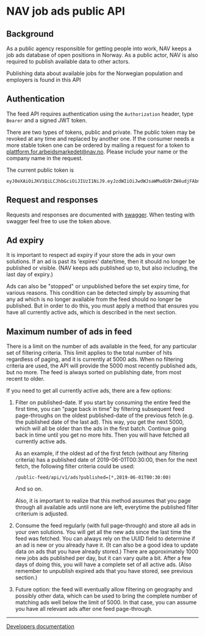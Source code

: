 # NAV job ads public API

## Background
As a public agency responsible for getting people into work, NAV keeps a job ads 
database of open positions in Norway. As a public actor, NAV is also required to
publish available data to other actors.

Publishing data about available jobs for the Norwegian population and employers 
is found in this API 


## Authentication

The feed API requires authentication using the `Authorization` header, type
`Bearer` and a signed JWT token.

There are two types of tokens, public and private. The public token may be revoked
at any time and replaced by another one. If the consumer needs a more stable token
one can be ordered by mailing a request for a token to 
plattform.for.arbeidsmarkedet@nav.no. Please include your name or the company name
in the request.

The current public token is
```
eyJ0eXAiOiJKV1QiLCJhbGciOiJIUzI1NiJ9.eyJzdWIiOiJwdWJsaWMudG9rZW4udjFAbmF2Lm5vIiwiYXVkIjoiZmVlZC1hcGktdjEiLCJpc3MiOiJuYXYubm8iLCJpYXQiOjE1NTc0NzM0MjJ9.jNGlLUF9HxoHo5JrQNMkweLj_91bgk97ZebLdfx3_UQ
```

## Request and responses
Requests and responses are documented with 
[swagger](https://arbeidsplassen.nav.no/public-feed/swagger/). When testing with
swagger feel free to use the token above.


## Ad expiry

It is important to respect ad expiry if your store the ads in your own
solutions. If an ad is past its 'expires' date/time, then it should no longer be
published or visible. (NAV keeps ads published up to, but also including, the
last day of expiry.)

Ads can also be "stopped" or unpublished before the set expiry time, for various
reasons. This condition can be detected simply by assuming that any ad which is
no longer available from the feed should no longer be published. But in order to
do this, you must apply a method that ensures you have all currently active ads,
which is described in the next section.

## Maximum number of ads in feed

There is a limit on the number of ads available in the feed, for any particular
set of filtering criteria. This limit applies to the total number of hits
regardless of paging, and it is currently at 5000 ads. When no filtering
criteria are used, the API will provide the 5000 most recently published ads,
but no more. The feed is always sorted on publishing date, from most recent to
older.

If you need to get all currently active ads, there are a few options:

1. Filter on published-date. If you start by consuming the entire feed the first
   time, you can "page back in time" by filtering subsequent feed page-throughs
   on the oldest published-date of the previous fetch (e.g. the published date
   of the last ad). This way, you get the next 5000, which will all be older
   than the ads in the first batch. Continue going back in time until you get no
   more hits. Then you will have fetched all currently active ads.
   
   As an example, if the oldest ad of the first fetch (without any filtering
   criteria) has a published date of 2019-06-01T00:30:00, then for the next fetch, the
   following filter criteria could be used:
   
       /public-feed/api/v1/ads?published=[*,2019-06-01T00:30:00)
       
   And so on.
   
   Also, it is important to realize that this method assumes that you page
   through all available ads until none are left, everytime the published filter
   criterium is adjusted.
   
2. Consume the feed regularly (with full page-through) and store all ads in your
   own solutions. You will get all the new ads since the last time the feed was
   fetched. You can always rely on the UUID field to determine if an ad is new
   or you already have it. (It can also be a good idea to update data on ads
   that you have already stored.) There are approximately 1000 new jobs ads
   published per day, but it can vary quite a bit. After a few days of doing
   this, you will have a complete set of all active ads. (Also remember to
   unpublish expired ads that you have stored, see previous section.)

3. Future option: the feed will eventually allow filtering on geography and
   possibly other data, which can be used to bring the complete number of
   matching ads well below the limit of 5000. In that case, you can assume you
   have all relevant ads after one feed page-through.

-------------------
[Developers documentation](Devdoc.md)
